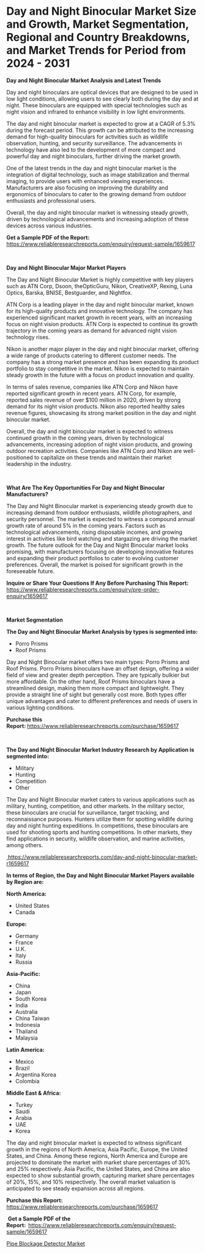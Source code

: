 <p><h1>Day and Night Binocular Market Size and Growth, Market Segmentation, Regional and Country Breakdowns, and Market Trends for Period from 2024 -  2031</h1></p><p><strong>Day and Night Binocular Market Analysis and Latest Trends</strong></p>
<p><p>Day and night binoculars are optical devices that are designed to be used in low light conditions, allowing users to see clearly both during the day and at night. These binoculars are equipped with special technologies such as night vision and infrared to enhance visibility in low light environments.</p><p>The day and night binocular market is expected to grow at a CAGR of 5.3% during the forecast period. This growth can be attributed to the increasing demand for high-quality binoculars for activities such as wildlife observation, hunting, and security surveillance. The advancements in technology have also led to the development of more compact and powerful day and night binoculars, further driving the market growth.</p><p>One of the latest trends in the day and night binocular market is the integration of digital technology, such as image stabilization and thermal imaging, to provide users with enhanced viewing experiences. Manufacturers are also focusing on improving the durability and ergonomics of binoculars to cater to the growing demand from outdoor enthusiasts and professional users.</p><p>Overall, the day and night binocular market is witnessing steady growth, driven by technological advancements and increasing adoption of these devices across various industries.</p></p>
<p><strong>Get a Sample PDF of the Report:&nbsp;</strong> <a href="https://www.reliableresearchreports.com/enquiry/request-sample/1659617">https://www.reliableresearchreports.com/enquiry/request-sample/1659617</a></p>
<p>&nbsp;</p>
<p><strong>Day and Night Binocular Major Market Players</strong></p>
<p><p>The Day and Night Binocular Market is highly competitive with key players such as ATN Corp, Dsoon, theOpticGuru, Nikon, CreativeXP, Rexing, Luna Optics, Barska, BNISE, Bestguarder, and Nightfox.</p><p>ATN Corp is a leading player in the day and night binocular market, known for its high-quality products and innovative technology. The company has experienced significant market growth in recent years, with an increasing focus on night vision products. ATN Corp is expected to continue its growth trajectory in the coming years as demand for advanced night vision technology rises.</p><p>Nikon is another major player in the day and night binocular market, offering a wide range of products catering to different customer needs. The company has a strong market presence and has been expanding its product portfolio to stay competitive in the market. Nikon is expected to maintain steady growth in the future with a focus on product innovation and quality.</p><p>In terms of sales revenue, companies like ATN Corp and Nikon have reported significant growth in recent years. ATN Corp, for example, reported sales revenue of over $100 million in 2020, driven by strong demand for its night vision products. Nikon also reported healthy sales revenue figures, showcasing its strong market position in the day and night binocular market.</p><p>Overall, the day and night binocular market is expected to witness continued growth in the coming years, driven by technological advancements, increasing adoption of night vision products, and growing outdoor recreation activities. Companies like ATN Corp and Nikon are well-positioned to capitalize on these trends and maintain their market leadership in the industry.</p></p>
<p>&nbsp;</p>
<p><strong>What Are The Key Opportunities For Day and Night Binocular Manufacturers?</strong></p>
<p><p>The Day and Night Binocular market is experiencing steady growth due to increasing demand from outdoor enthusiasts, wildlife photographers, and security personnel. The market is expected to witness a compound annual growth rate of around 5% in the coming years. Factors such as technological advancements, rising disposable incomes, and growing interest in activities like bird watching and stargazing are driving the market growth. The future outlook for the Day and Night Binocular market looks promising, with manufacturers focusing on developing innovative features and expanding their product portfolios to cater to evolving customer preferences. Overall, the market is poised for significant growth in the foreseeable future.</p></p>
<p><strong>Inquire or Share Your Questions If Any Before Purchasing This Report:</strong> <a href="https://www.reliableresearchreports.com/enquiry/pre-order-enquiry/1659617">https://www.reliableresearchreports.com/enquiry/pre-order-enquiry/1659617</a></p>
<p>&nbsp;</p>
<p><strong>Market Segmentation</strong></p>
<p><strong>The Day and Night Binocular Market Analysis by types is segmented into:</strong></p>
<p><ul><li>Porro Prisms</li><li>Roof Prisms</li></ul></p>
<p><p>Day and Night Binocular market offers two main types: Porro Prisms and Roof Prisms. Porro Prisms binoculars have an offset design, offering a wider field of view and greater depth perception. They are typically bulkier but more affordable. On the other hand, Roof Prisms binoculars have a streamlined design, making them more compact and lightweight. They provide a straight line of sight but generally cost more. Both types offer unique advantages and cater to different preferences and needs of users in various lighting conditions.</p></p>
<p><strong>Purchase this Report:&nbsp;</strong><a href="https://www.reliableresearchreports.com/purchase/1659617">https://www.reliableresearchreports.com/purchase/1659617</a></p>
<p>&nbsp;</p>
<p><strong>The Day and Night Binocular Market Industry Research by Application is segmented into:</strong></p>
<p><ul><li>Military</li><li>Hunting</li><li>Competition</li><li>Other</li></ul></p>
<p><p>The Day and Night Binocular market caters to various applications such as military, hunting, competition, and other markets. In the military sector, these binoculars are crucial for surveillance, target tracking, and reconnaissance purposes. Hunters utilize them for spotting wildlife during day and night hunting expeditions. In competitions, these binoculars are used for shooting sports and hunting competitions. In other markets, they find applications in security, wildlife observation, and marine activities, among others.</p></p>
<p><a href="https://www.reliableresearchreports.com/day-and-night-binocular-market-r1659617">&nbsp;https://www.reliableresearchreports.com/day-and-night-binocular-market-r1659617</a></p>
<p><strong>In terms of Region, the Day and Night Binocular Market Players available by Region are:</strong></p>
<p>
    <p> <strong> North America: </strong>
        <ul>
            <li>United States</li>
            <li>Canada</li>
        </ul>
        </p> 
    <p> <strong> Europe: </strong>
        <ul>
            <li>Germany</li>
            <li>France</li>
            <li>U.K.</li>
            <li>Italy</li>
            <li>Russia</li>
        </ul>
        </p> 
    <p> <strong> Asia-Pacific: </strong>
        <ul>
            <li>China</li>
            <li>Japan</li>
            <li>South Korea</li>
            <li>India</li>
            <li>Australia</li>
            <li>China Taiwan</li>
            <li>Indonesia</li>
            <li>Thailand</li>
            <li>Malaysia</li>
        </ul>
        </p> 
    <p> <strong> Latin America: </strong>
        <ul>
            <li>Mexico</li>
            <li>Brazil</li>
            <li>Argentina Korea</li>
            <li>Colombia</li>
        </ul>
        </p> 
    <p> <strong> Middle East & Africa: </strong>
        <ul>
            <li>Turkey</li>
            <li>Saudi</li>
            <li>Arabia</li>
            <li>UAE</li>
            <li>Korea</li>
        </ul>
    </p>
    </p>
<p><p>The day and night binocular market is expected to witness significant growth in the regions of North America, Asia Pacific, Europe, the United States, and China. Among these regions, North America and Europe are projected to dominate the market with market share percentages of 30% and 25% respectively. Asia Pacific, the United States, and China are also expected to show substantial growth, capturing market share percentages of 20%, 15%, and 10% respectively. The overall market valuation is anticipated to see steady expansion across all regions.</p></p>
<p><strong>Purchase this Report: </strong><a href="https://www.reliableresearchreports.com/purchase/1659617">https://www.reliableresearchreports.com/purchase/1659617</a></p>
<p>&nbsp;<strong>Get a Sample PDF of the Report:&nbsp;&nbsp;</strong><a href="https://www.reliableresearchreports.com/enquiry/request-sample/1659617">https://www.reliableresearchreports.com/enquiry/request-sample/1659617</a></p>
<p><strong></strong></p>
<p><p><a href="https://github.com/RichRobinson5/Market-Research-Report-List-4/blob/main/pipe-blockage-detector-market.md">Pipe Blockage Detector Market</a></p></p>